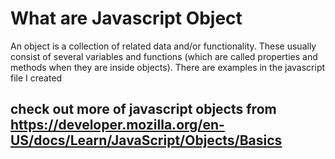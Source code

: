 # What are Javascript Object
An object is a collection of related data and/or functionality. These usually consist of several variables and functions (which are called properties and methods when they are inside objects).
There are examples in the javascript file I created
## check out more of javascript objects from https://developer.mozilla.org/en-US/docs/Learn/JavaScript/Objects/Basics
